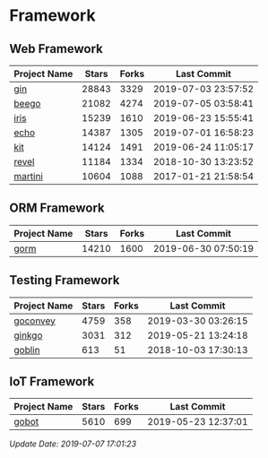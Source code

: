 # Framework

## Web Framework

| Project Name | Stars | Forks | Last Commit |
| ------------ | ----- | ----- | ----------- |
| [gin](https://github.com/gin-gonic/gin) | 28843 | 3329 | 2019-07-03 23:57:52 |
| [beego](https://github.com/astaxie/beego) | 21082 | 4274 | 2019-07-05 03:58:41 |
| [iris](https://github.com/kataras/iris) | 15239 | 1610 | 2019-06-23 15:55:41 |
| [echo](https://github.com/labstack/echo) | 14387 | 1305 | 2019-07-01 16:58:23 |
| [kit](https://github.com/go-kit/kit) | 14124 | 1491 | 2019-06-24 11:05:17 |
| [revel](https://github.com/revel/revel) | 11184 | 1334 | 2018-10-30 13:23:52 |
| [martini](https://github.com/go-martini/martini) | 10604 | 1088 | 2017-01-21 21:58:54 |

## ORM Framework

| Project Name | Stars | Forks | Last Commit |
| ------------ | ----- | ----- | ----------- |
| [gorm](https://github.com/jinzhu/gorm) | 14210 | 1600 | 2019-06-30 07:50:19 |

## Testing Framework

| Project Name | Stars | Forks | Last Commit |
| ------------ | ----- | ----- | ----------- |
| [goconvey](https://github.com/smartystreets/goconvey) | 4759 | 358 | 2019-03-30 03:26:15 |
| [ginkgo](https://github.com/onsi/ginkgo) | 3031 | 312 | 2019-05-21 13:24:18 |
| [goblin](https://github.com/franela/goblin) | 613 | 51 | 2018-10-03 17:30:13 |

## IoT Framework

| Project Name | Stars | Forks | Last Commit |
| ------------ | ----- | ----- | ----------- |
| [gobot](https://github.com/hybridgroup/gobot) | 5610 | 699 | 2019-05-23 12:37:01 |

*Update Date: 2019-07-07 17:01:23*
